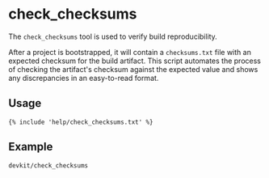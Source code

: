 # check_checksums

The `check_checksums` tool is used to verify build reproducibility.

After a project is bootstrapped, it will contain a `checksums.txt` file with an expected checksum
for the build artifact. This script automates the process of checking the artifact's checksum
against the expected value and shows any discrepancies in an easy-to-read format.

## Usage

```
{% include 'help/check_checksums.txt' %}
```

## Example

```sh
devkit/check_checksums
```
